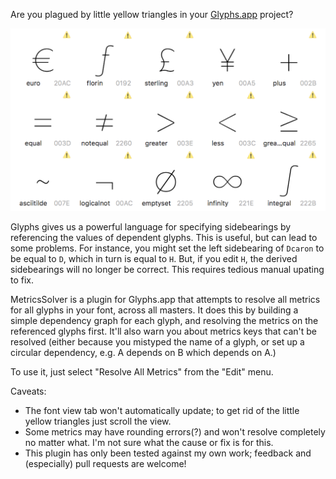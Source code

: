 Are you plagued by little yellow triangles in your [Glyphs.app](https://glyphsapp.com) project?

![screenshot](https://github.com/jayKayEss/MetricsSolver/raw/master/Extras/screenshot.png)

Glyphs gives us a powerful language for specifying sidebearings by referencing the values of dependent glyphs. This is useful, but can lead to some problems. For instance, you might set the left sidebearing of `Dcaron` to be equal to `D`, which in turn is equal to `H`. But, if you edit `H`, the derived sidebearings will no longer be correct. This requires tedious manual upating to fix.

MetricsSolver is a plugin for Glyphs.app that attempts to resolve all metrics for all glyphs in your font, across all masters. It does this by building a simple dependency graph for each glyph, and resolving the metrics on the referenced glyphs first. It'll also warn you about metrics keys that can't be resolved (either because you mistyped the name of a glyph, or set up a circular dependency, e.g. A depends on B which depends on A.)

To use it, just select "Resolve All Metrics" from the "Edit" menu.

Caveats:
* The font view tab won't automatically update; to get rid of the little yellow triangles just scroll the view.
* Some metrics may have rounding errors(?) and won't resolve completely no matter what. I'm not sure what the cause or fix is for this.
* This plugin has only been tested against my own work; feedback and (especially) pull requests are welcome!
